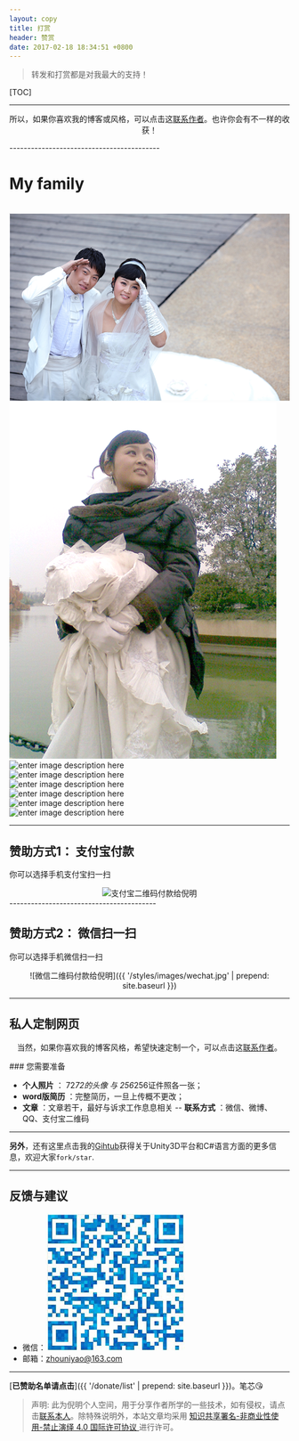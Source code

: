 ```yaml
---
layout: copy
title: 打赏
header: 赞赏
date: 2017-02-18 18:34:51 +0800
---
```


> 转发和打赏都是对我最大的支持！


[TOC]





---------------------------------------

<p align="center">所以，如果你喜欢我的博客或风格，可以点击这<a href="{{ '/me' | prepend: site.baseurl }}">联系作者</a>。也许你会有不一样的收获！</p>
------------------------------------------

# My family


<br>![enter image description here](/styles/images/me/201002.png)
<br>![enter image description here](/styles/images/me/201001.png)
<br>![enter image description here](/styles/images/me/201009)
<br>![enter image description here](/styles/images/me/2011)
<br>![enter image description here](/styles/images/me/2012)
<br>![enter image description here](/styles/images/me/2013)
<br>![enter image description here](2016)
<br>![enter image description here](/styles/images/me/2014)

-----------------------------------------

## 赞助方式1： 支付宝付款

你可以选择手机支付宝扫一扫

<div align=center><img src="{{ '/styles/images/zhifubao.jpg' | prepend: site.baseurl }}" alt="支付宝二维码付款给倪明" /></div> 
-----------------------------------------

## 赞助方式2： 微信扫一扫

你可以选择手机微信扫一扫
<div align=center>
![微信二维码付款给倪明]({{ '/styles/images/wechat.jpg' | prepend: site.baseurl }})
</div>
 
--------------------
## 私人定制网页
<p align="center">当然，如果你喜欢我的博客风格，希望快速定制一个，可以点击这<a href="{{ '/me' | prepend: site.baseurl }}">联系作者</a>。<br></p>
### 您需要准备

 - **个人照片** ： 72*72的头像 与 256*256证件照各一张；
- **word版简历** ：完整简历，一旦上传概不更改；
- **文章** ：文章若干，最好与诉求工作息息相关
-- **联系方式** ：微信、微博、QQ、支付宝二维码
 
---------------
**另外**，还有这里点击我的[Gihtub](https://github.com/bihusenlan)获得关于Unity3D平台和C#语言方面的更多信息，欢迎大家`fork/star`.

---------
## 反馈与建议
- 微信：![@倪明](/styles/images/wechat.jpg)
- 邮箱：<zhouniyao@163.com>

-------------------------------------------

[**已赞助名单请点击**]({{ '/donate/list' | prepend: site.baseurl }})。笔芯😘

>声明: 此为倪明个人空间，用于分享作者所学的一些技术，如有侵权，请点击<a href="{{ '/me' | prepend: site.baseurl }}">联系本人</a>。除特殊说明外，本站文章均采用 <a rel="license" href="https://creativecommons.org/licenses/by-nc-nd/4.0/deed.zh"> 知识共享署名-非商业性使用-禁止演绎 4.0 国际许可协议 </a>进行许可。
>
